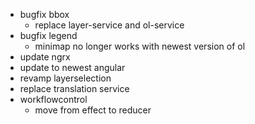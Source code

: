 - bugfix bbox
  - replace layer-service and ol-service
- bugfix legend
  - minimap no longer works with newest version of ol
- update ngrx
- update to newest angular
- revamp layerselection
- replace translation service
- workflowcontrol
  - move from effect to reducer